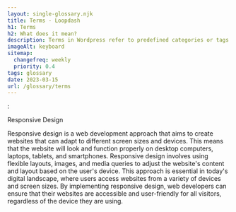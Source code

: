 ```yaml
--- 
layout: single-glossary.njk
title: Terms - Loopdash
h1: Terms
h2: What does it mean?
description: Terms in Wordpress refer to predefined categories or tags used to organize and classify content on a website.
imageAlt: keyboard
sitemap:
  changefreq: weekly
  priority: 0.4
tags: glossary
date: 2023-03-15
url: /glossary/terms
---
```


:

Responsive Design

Responsive design is a web development approach that aims to create websites that can adapt to different screen sizes and devices. This means that the website will look and function properly on desktop computers, laptops, tablets, and smartphones. Responsive design involves using flexible layouts, images, and media queries to adjust the website's content and layout based on the user's device. This approach is essential in today's digital landscape, where users access websites from a variety of devices and screen sizes. By implementing responsive design, web developers can ensure that their websites are accessible and user-friendly for all visitors, regardless of the device they are using.
